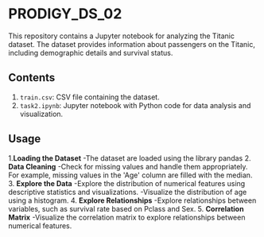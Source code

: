# PRODIGY_DS_02
This repository contains a Jupyter notebook for analyzing the Titanic dataset. The dataset provides information about passengers on the Titanic, including demographic details and survival status.

## Contents
1. `train.csv`: CSV file containing the dataset.
2. `task2.ipynb`: Jupyter notebook with Python code for data analysis and visualization.

## Usage
1.**Loading the Dataset**
  -The dataset are loaded using the library pandas
2. **Data Cleaning**
  -Check for missing values and handle them appropriately. For example, missing values in the 'Age' column are filled with the median.
3. **Explore the Data**
  -Explore the distribution of numerical features using descriptive statistics and visualizations.
  -Visualize the distribution of age using a histogram.
4. **Explore Relationships**
  -Explore relationships between variables, such as survival rate based on Pclass and Sex.
5. **Correlation Matrix**
  -Visualize the correlation matrix to explore relationships between numerical features.
